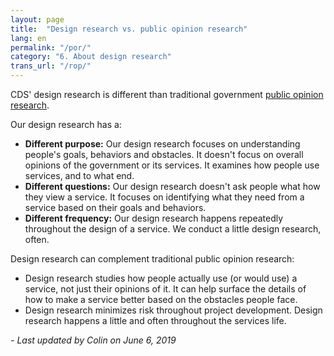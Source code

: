 ```yaml
---
layout: page
title:  "Design research vs. public opinion research"
lang: en
permalink: "/por/"
category: "6. About design research"
trans_url: "/rop/"
---
```


CDS' design research is different than traditional government [public opinion research](https://www.canada.ca/en/treasury-board-secretariat/services/government-communications/public-opinion-research-government.html).

Our design research has a:
* **Different purpose:** Our design research focuses on understanding people's goals, behaviors and obstacles. It doesn't focus on overall opinions of the government or its services. It examines how people use services, and to what end.
* **Different questions:** Our design research doesn't ask people what how they view a service. It focuses on identifying what they need from a service based on their goals and behaviors.
* **Different frequency:** Our design research happens repeatedly throughout the design of a service. We conduct a little design research, often.

Design research can complement traditional public opinion research:
* Design research studies how people actually use (or would use) a service, not just their opinions of it. It can help surface the details of how to make a service better based on the obstacles people face.
* Design research minimizes risk throughout project development. Design research happens a little and often throughout the services life.

_- Last updated by Colin on June 6, 2019_
